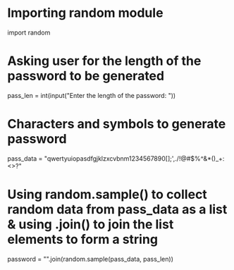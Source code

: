 # Importing random module 
import random

# Asking user for the length of the password to be generated
pass_len = int(input("Enter the length of the password: "))

# Characters and symbols to generate password
pass_data = "qwertyuiopasdfgjklzxcvbnm1234567890[];',./!@#$%^&*()_+:<>?"

# Using random.sample() to collect random data from pass_data as a list & using .join() to join the list elements to form a string
password = "".join(random.sample(pass_data, pass_len))

